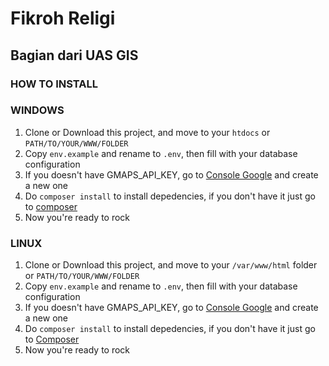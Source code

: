 # Fikroh Religi

## Bagian dari UAS GIS

### HOW TO INSTALL

### WINDOWS

1. Clone or Download this project, and move to your `htdocs` or `PATH/TO/YOUR/WWW/FOLDER`
2. Copy `env.example` and rename to `.env`, then fill with your database configuration
3. If you doesn't have GMAPS_API_KEY, go to [Console Google](https://console.cloud.google.com) and create a new one
4. Do `composer install` to install depedencies, if you don't have it just go to [composer](https://getcomposer.org)
5. Now you're ready to rock

### LINUX

1. Clone or Download this project, and move to your `/var/www/html` folder or `PATH/TO/YOUR/WWW/FOLDER`
2. Copy `env.example` and rename to `.env`, then fill with your database configuration
3. If you doesn't have GMAPS_API_KEY, go to [Console Google](https://console.cloud.google.com) and create a new one
4. Do `composer install` to install depedencies, if you don't have it just go to [Composer](https://getcomposer.org)
5. Now you're ready to rock